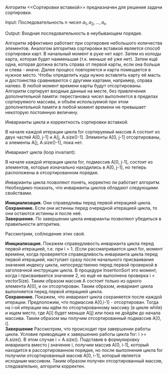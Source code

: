 Алгоритм <<Сортировки вставкой>> предназначен для решения задачи сортировки.

Input: Последовательность n чисел $a_1, a_2, ... , a_n$

Output: Входная последовательность в неубывающем порядке.

Алгоритм эффективно работает при сортировке небольшого количества элементов.
Аналогом алгоритма сортировки вставкой является способ сортировки карт. В начальный момент
в руке нет карт. Затем из колоды карта, которая будет наименьшая (т.к. меньше её уже нет). Затем ещё одна, которая должна встать справа от первой карты, если она больше и слева - иначе. Далее процесс повторяется и карта помещается в нужное место. Чтобы определить куда нужно вставлять карту её масть и достоинства сравниваются с другими картами, например, справа налево. В любой момент времени карты будут отсортированы.
Алгоритм сортирует входные данные на месте, без привлечения дополнительной памяти: перестановка чисел выполняется в пределах сортируемого массива, и объём используемой при этом дополнительной памяти в любой момент времени не превышает некоторую постоянную величину.

Инварианты цикла и корректность сортировки вставкой.

В начале каждой итерации цикла for сортируемый массив А  состоит из двух частей А[0, j-1] и A[j, A.size()-1]. Элементы А[0, j-1] отсортированы, а элементы A[j, A.size()-1], пока нет.

Инвариант цикла (loop invariant):

В начале каждой итерации цикла for, подмассив A[0, j-1], состоит из элементов, которые изначально находились в A[0, j-1], но теперь расположены в отсортированном порядке. 

Инварианты цикла позволяют понять, корректно ли работает алгоритм. Необходимо показать, что инварианты циклов обладают следующими свойствами.

**Инициализация.** Они справедливы перед первой итерацией цикла.<br/>
**Сохранение.** Если они истинны перед очередной итерацией цикла, то они остаются истинны и после неё.<br/>
**Завершение.** По завершении цикла инварианты позволяют убедиться в правильности алгоритма.<br/>

Рассмотрим, соблюдение этих свой.

**Инициализация.** Покажем справедливость инварианта цикла перед первой итерацией, т.е. при i = 1. (Если рассматривается цикл for, момент времени, когда проверяется справедливость инварианта цикла перед первой итерацией, наступает сразу после начального присваивания значения индексу цикла, непосредственно перед первой проверкой в заголовчной инструкции цикла. В процедуре InsertionSort это момент, когда i присваивается значение 2, но ещё не выполнена проверка i < vectorSize). Таким образом массив А состоит только из одного элемента А[0], и он отсортирован. Таким образом, инвариант цикла выполняется перед первой итерацией цикла.<br/>
**Сохранение.** Покажем, что инвариант цикла сохраняется после каждой итерации. Предположим, что подмассив A[0,i-1] - отсортирован. Тогда на i-ой итерации мы идём по отсортированному массиву (в цикле while) и ищем место, где A[i] будет меньше A[j] или пока не дойдём до начала массива. Таким образом мы получим отсортированный подмассив A[0, i].<br/>
**Завершение** Рассмотрим, что происходит при завершении работы цикла. Условие приводящие к завершению работы цикла for: i >= A.size(). В этом случае i = A.size(). Подставив в формулировку инварианта вместо j значение i, получим массив A[0, i-1], который находится в рассортированном порядке, но после выполнения цикла for получили отсортированный массив A[0, i-1], который является исходным массивом. Таким образом получен отсортированный массив, следовательно, алгоритм корректен.
